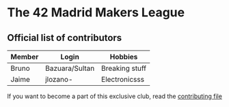 # The 42 Madrid Makers League

## Official list of contributors

|Member|Login|Hobbies|
|---|---|---|
|Bruno|Bazuara/Sultan|Breaking stuff|
|Jaime|jlozano-|Electronicsss|

If you want to become a part of this exclusive club, read the [contributing file](CONTRIBUTING.md)
